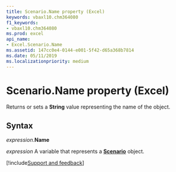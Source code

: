 ```yaml
---
title: Scenario.Name property (Excel)
keywords: vbaxl10.chm364080
f1_keywords:
- vbaxl10.chm364080
ms.prod: excel
api_name:
- Excel.Scenario.Name
ms.assetid: 147cc0e4-0144-e001-5f42-d65a368b7814
ms.date: 05/11/2019
ms.localizationpriority: medium
---
```



# Scenario.Name property (Excel)

Returns or sets a **String** value representing the name of the object.


## Syntax

_expression_.**Name**

_expression_ A variable that represents a **[Scenario](Excel.Scenario.md)** object.



[!include[Support and feedback](~/includes/feedback-boilerplate.md)]